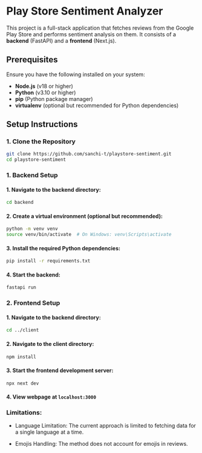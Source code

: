 # Play Store Sentiment Analyzer

This project is a full-stack application that fetches reviews from the Google Play Store and performs sentiment analysis on them. It consists of a **backend** (FastAPI) and a **frontend** (Next.js).

## Prerequisites

Ensure you have the following installed on your system:
- **Node.js** (v18 or higher)
- **Python** (v3.10 or higher)
- **pip** (Python package manager)
- **virtualenv** (optional but recommended for Python dependencies)

## Setup Instructions

### 1. Clone the Repository
```bash
git clone https://github.com/sanchi-t/playstore-sentiment.git
cd playstore-sentiment
```

### 1. Backend Setup
#### 1. Navigate to the backend directory:
```bash
cd backend
```

#### 2. Create a virtual environment (optional but recommended):
```bash
python -m venv venv
source venv/bin/activate  # On Windows: venv\Scripts\activate
```

#### 3. Install the required Python dependencies:
```bash
pip install -r requirements.txt
```


#### 4. Start the backend:
```bash
fastapi run
```


### 2. Frontend Setup
#### 1. Navigate to the backend directory:
```bash
cd ../client
```

#### 2. Navigate to the client directory:
```bash
npm install
```

#### 3. Start the frontend development server:

```bash
npx next dev
```


#### 4. View webpage at `localhost:3000`

### Limitations:

- Language Limitation: The current approach is limited to fetching data for a single language at a time.

- Emojis Handling: The method does not account for emojis in reviews.

